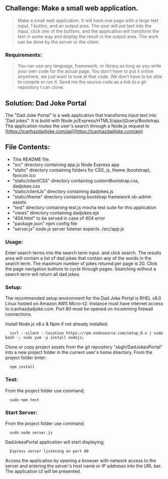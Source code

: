  
  
  ## Challenge: Make a small web application.
  
> Make a small web application. It will have one page with a large text input, 1 button, and an output area. The user will put text into the input, click one of the buttons, and the application will transform the text in some way and display the result in the output area. The work can be done by the server or the client.
  
  ### Requirements:
> You can use any language, framework, or library as long as you write your own code for the actual page.
     You don't have to put it online anywhere, we just want to look at that code. We don’t have to be able to compile or run it.
     Send me the source code as a link to a git repository I can clone.
   
   ## Solution: Dad Joke Portal
   
   The "Dad Joke Portal" is a web application that transforms input text into 'Dad jokes". It is build with Node.js/Express/HTML5/ajax/jQuery/Bootstrap.
   The application routes the user's search through a Node.js request to [https://icanhazdadjoke.com/api](https://icanhazdadjoke.com/api)
   
   ## File Contents:
  * This README file.
  * "src" directory containing app.js Node Express app
  * "static" directory containing folders for CSS, js, theme (bootstrap), favicon.ico
  * "static/clientCSS" directory containing customBootstrap.css, dadjokes.css
  * "static/clientJs" directory containing dadjokes.js
  * "static/theme" directory containing bootstrap framework sb-admin assets 
  * "test" directory containing test.js mocha test suite for this application
  * "views" directory containing dadjokes.ejs
  * "404.html" to be served in case of 404 error
  * "package.json" npm config file
  * "server.js" node.js server listener expects ./src/app.js 
   
  
   ### Usage:
  Enter search terms into the search term input. and click search. The results area will contain a list of dad jokes that contain any of the words in the search term. The maximum number of jokes returnd per page is 20. 
  Click the page navigation buttons to cycle through pages. Searching without a search term will return all dad jokes.
  
   ### Setup: 
  
  The recommended setup environment for the Dad Joke Portal is RHEL v8.0 Linux hosted on Amazon AWS Micro-t2. 
  Instance must have internet access to icanhazdadjoke.com. Port 80 must be opened on incomming firewall connections.
  
  Install Node.js v8.x & Npm if not already installed:
  
      curl --silent --location https://rpm.nodesource.com/setup_8.x | sudo bash -; sudo yum -y install nodejs;
  
  Clone or copy project assets from the git repository "sbgh/DadJokesPortal" into a new project folder in the current user's home directory. From the project folder enter:
  
      npm install
      
  ### Test: 
   
  From the project folder use command;
      
      sudo npm test   
  
  ### Start Server:
  
  From the project folder use command;
      
      sudo node server.js
      
 DadJokesPortal application will start displaying;
 
      Express server listening on port 80
      
 Access the application by opening a browser with network access to the server and entering the server's host name or IP addresss into the URL bar. The application UI will be presented.
      